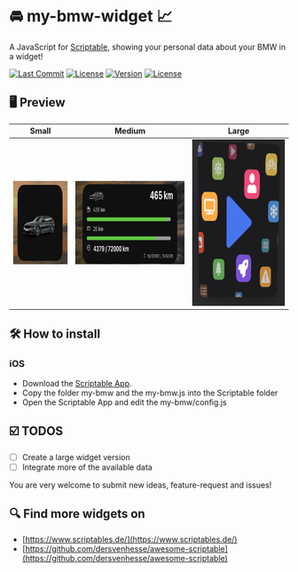 # 🚘 my-bmw-widget 📈

A JavaScript for [Scriptable](https://scriptable.app/), showing your personal data about your BMW in a widget!

[![Last Commit](https://img.shields.io/github/last-commit/DoPaNik/my-bmw-widget)](https://img.shields.io/github/last-commit/DoPaNik/my-bmw-widget)
[![License](https://img.shields.io/badge/license-wtfpl-blue)](https://img.shields.io/badge/license-wtfpl-blue)
[![Version](https://img.shields.io/badge/version-0.1-orange)](https://img.shields.io/badge/version-0.1-orange)
[![License](https://img.shields.io/badge/plugin-scriptable-blue)](https://img.shields.io/badge/plugin-scriptable-blue)

## 🖥 Preview
|Small|Medium|Large|
--- | --- | ---
|<img src="assets/small.jpg" alt="Preview Widget Small" height="150"/>|<img src="assets/medium.jpg" alt="Preview Widget Medium" height="150"/>|<img src="assets/large.jpg" alt="Preview Widget Large" height="300"/>|


## 🛠 How to install
### iOS
- Download the [Scriptable App](https://apps.apple.com/de/app/scriptable/id1405459188).
- Copy the folder my-bmw and the my-bmw.js into the Scriptable folder
- Open the Scriptable App and edit the my-bmw/config.js 




## ☑️ TODOS
- [ ] Create a large widget version
- [ ] Integrate more of the available data

You are very welcome to submit new ideas, feature-request and issues!

## 🔍 Find more widgets on
- [https://www.scriptables.de/](https://www.scriptables.de/)
- [https://github.com/dersvenhesse/awesome-scriptable](https://github.com/dersvenhesse/awesome-scriptable)